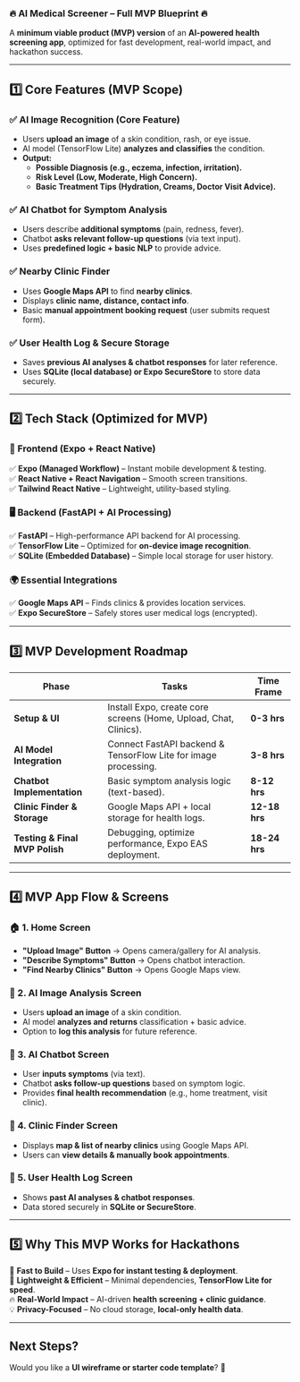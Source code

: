 ### **🔥 AI Medical Screener – Full MVP Blueprint 🔥**  
A **minimum viable product (MVP) version** of an **AI-powered health screening app**, optimized for fast development, real-world impact, and hackathon success.  

---

## **1️⃣ Core Features (MVP Scope)**  

### **✅ AI Image Recognition (Core Feature)**  
- Users **upload an image** of a skin condition, rash, or eye issue.  
- AI model (TensorFlow Lite) **analyzes and classifies** the condition.  
- **Output:**  
  - **Possible Diagnosis (e.g., eczema, infection, irritation).**  
  - **Risk Level (Low, Moderate, High Concern).**  
  - **Basic Treatment Tips (Hydration, Creams, Doctor Visit Advice).**  

### **✅ AI Chatbot for Symptom Analysis**  
- Users describe **additional symptoms** (pain, redness, fever).  
- Chatbot **asks relevant follow-up questions** (via text input).  
- Uses **predefined logic + basic NLP** to provide advice.  

### **✅ Nearby Clinic Finder**  
- Uses **Google Maps API** to find **nearby clinics**.  
- Displays **clinic name, distance, contact info**.  
- Basic **manual appointment booking request** (user submits request form).  

### **✅ User Health Log & Secure Storage**  
- Saves **previous AI analyses & chatbot responses** for later reference.  
- Uses **SQLite (local database) or Expo SecureStore** to store data securely.  

---

## **2️⃣ Tech Stack (Optimized for MVP)**  

### **📱 Frontend (Expo + React Native)**  
✅ **Expo (Managed Workflow)** – Instant mobile development & testing.  
✅ **React Native + React Navigation** – Smooth screen transitions.  
✅ **Tailwind React Native** – Lightweight, utility-based styling.  

### **🖥️ Backend (FastAPI + AI Processing)**  
✅ **FastAPI** – High-performance API backend for AI processing.  
✅ **TensorFlow Lite** – Optimized for **on-device image recognition**.  
✅ **SQLite (Embedded Database)** – Simple local storage for user history.  

### **🌍 Essential Integrations**  
✅ **Google Maps API** – Finds clinics & provides location services.  
✅ **Expo SecureStore** – Safely stores user medical logs (encrypted).  

---

## **3️⃣ MVP Development Roadmap**  

| **Phase**  | **Tasks**  | **Time Frame**  |  
|------------|------------|------------|  
| **Setup & UI**  | Install Expo, create core screens (Home, Upload, Chat, Clinics).  | **0-3 hrs**  |  
| **AI Model Integration**  | Connect FastAPI backend & TensorFlow Lite for image processing.  | **3-8 hrs**  |  
| **Chatbot Implementation**  | Basic symptom analysis logic (text-based).  | **8-12 hrs**  |  
| **Clinic Finder & Storage**  | Google Maps API + local storage for health logs.  | **12-18 hrs**  |  
| **Testing & Final MVP Polish**  | Debugging, optimize performance, Expo EAS deployment.  | **18-24 hrs**  |  

---

## **4️⃣ MVP App Flow & Screens**  

### **🏠 1. Home Screen**  
- **"Upload Image" Button** → Opens camera/gallery for AI analysis.  
- **"Describe Symptoms" Button** → Opens chatbot interaction.  
- **"Find Nearby Clinics" Button** → Opens Google Maps view.  

### **📸 2. AI Image Analysis Screen**  
- Users **upload an image** of a skin condition.  
- AI model **analyzes and returns** classification + basic advice.  
- Option to **log this analysis** for future reference.  

### **💬 3. AI Chatbot Screen**  
- User **inputs symptoms** (via text).  
- Chatbot **asks follow-up questions** based on symptom logic.  
- Provides **final health recommendation** (e.g., home treatment, visit clinic).  

### **📍 4. Clinic Finder Screen**  
- Displays **map & list of nearby clinics** using Google Maps API.  
- Users can **view details & manually book appointments**.  

### **📝 5. User Health Log Screen**  
- Shows **past AI analyses & chatbot responses**.  
- Data stored securely in **SQLite or SecureStore**.  

---

## **5️⃣ Why This MVP Works for Hackathons**  

🚀 **Fast to Build** – Uses **Expo for instant testing & deployment**.  
📱 **Lightweight & Efficient** – Minimal dependencies, **TensorFlow Lite for speed**.  
🔥 **Real-World Impact** – AI-driven **health screening + clinic guidance**.  
💡 **Privacy-Focused** – No cloud storage, **local-only health data**.  

---

## **Next Steps?**  
Would you like a **UI wireframe or starter code template**? 🚀
